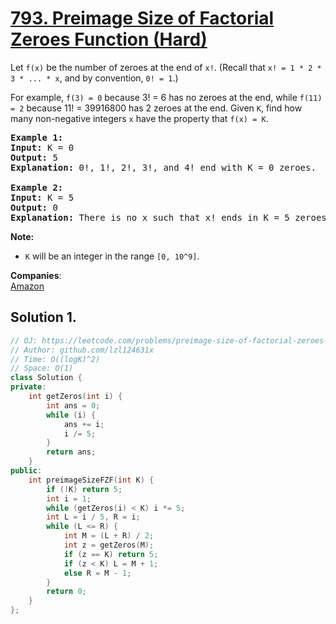 # [793. Preimage Size of Factorial Zeroes Function (Hard)](https://leetcode.com/problems/preimage-size-of-factorial-zeroes-function/)

<p>Let <code>f(x)</code> be the number of zeroes at the end of <code>x!</code>. (Recall that <code>x! = 1 * 2 * 3 * ... * x</code>, and by convention, <code>0! = 1</code>.)</p>

<p>For example, <code>f(3) = 0</code> because 3! = 6 has no zeroes at the end, while <code>f(11) = 2</code> because 11! = 39916800 has 2 zeroes at the end. Given <code>K</code>, find how many non-negative integers <code>x</code> have the property that <code>f(x) = K</code>.</p>

<pre><strong>Example 1:</strong>
<strong>Input:</strong> K = 0
<strong>Output:</strong> 5
<strong>Explanation:</strong> 0!, 1!, 2!, 3!, and 4! end with K = 0 zeroes.

<strong>Example 2:</strong>
<strong>Input:</strong> K = 5
<strong>Output:</strong> 0
<strong>Explanation:</strong> There is no x such that x! ends in K = 5 zeroes.
</pre>

<p><strong>Note:</strong></p>

<ul>
	<li><code>K</code> will be an integer in the range <code>[0, 10^9]</code>.</li>
</ul>


**Companies**:  
[Amazon](https://leetcode.com/company/amazon)

## Solution 1.

```cpp
// OJ: https://leetcode.com/problems/preimage-size-of-factorial-zeroes-function/
// Author: github.com/lzl124631x
// Time: O((logK)^2)
// Space: O(1)
class Solution {
private:
    int getZeros(int i) {
        int ans = 0;
        while (i) {
            ans += i;
            i /= 5;
        }
        return ans;
    }
public:
    int preimageSizeFZF(int K) {
        if (!K) return 5;
        int i = 1;
        while (getZeros(i) < K) i *= 5;
        int L = i / 5, R = i;
        while (L <= R) {
            int M = (L + R) / 2;
            int z = getZeros(M);
            if (z == K) return 5;
            if (z < K) L = M + 1;
            else R = M - 1;
        }
        return 0;
    }
};
```